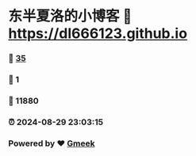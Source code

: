 # 东半夏洛的小博客 :link: https://dl666123.github.io 
### :page_facing_up: [35](https://dl666123.github.io/tag.html) 
### :speech_balloon: 1 
### :hibiscus: 11880 
### :alarm_clock: 2024-08-29 23:03:15 
### Powered by :heart: [Gmeek](https://github.com/Meekdai/Gmeek)

